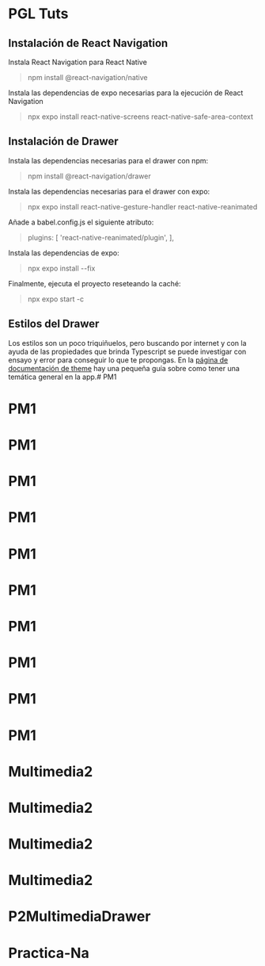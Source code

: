 # PGL Tuts

## Instalación de React Navigation
Instala React Navigation para React Native
> npm install @react-navigation/native

Instala las dependencias de expo necesarias para la ejecución de React Navigation
> npx expo install react-native-screens react-native-safe-area-context

## Instalación de Drawer

Instala las dependencias necesarias para el drawer con npm:
> npm install @react-navigation/drawer

Instala las dependencias necesarias para el drawer con expo:
> npx expo install react-native-gesture-handler react-native-reanimated

Añade a babel.config.js el siguiente atributo:
> plugins: [
>   'react-native-reanimated/plugin',
> ],

Instala las dependencias de expo:
> npx expo install --fix

Finalmente, ejecuta el proyecto reseteando la caché:
> npx expo start -c

## Estilos del Drawer
Los estilos son un poco triquiñuelos, pero buscando por internet y con la ayuda de las propiedades que brinda Typescript se puede investigar con ensayo y error para conseguir lo que te propongas.
En la [página de documentación de theme](https://reactnavigation.org/docs/themes) hay una pequeña guía sobre como tener una temática general en la app.# PM1
# PM1
# PM1
# PM1
# PM1
# PM1
# PM1
# PM1
# PM1
# PM1
# PM1
# Multimedia2
# Multimedia2
# Multimedia2
# Multimedia2
# P2MultimediaDrawer
# Practica-Na
